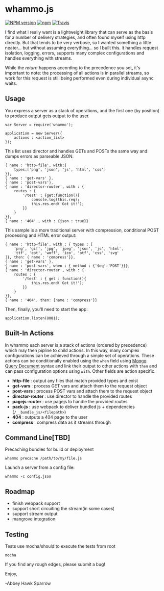 whammo.js
==============

[![NPM version](https://img.shields.io/npm/v/whammo.svg)]()
[![npm](https://img.shields.io/npm/dt/whammo.svg)]()
[![Travis](https://img.shields.io/travis/khrome/whammo.svg)]()

I find what I really want is a lightweight library that can serve as the basis for a number of delivery strategies, and often found myself using http directly. But that tends to be very verbose, so I wanted something a little neater... but without assuming everything... so I built this. It handles request isolation, logging, errors, supports many complex configurations and handles everything with streams.

While the *return* happens according to the precedence you set, it's important to note: the processing of all actions is in parallel streams, so work for this request is still being performed even during individual async waits.

Usage
-----

You express a server as a stack of operations, and the first one (by position) to produce output gets output to the user.

	var Server = require('whammo');

	application = new Server({
		actions : <action_list>
	});

This list uses director and handles GETs and POSTs the same way and dumps errors as parseable JSON.

	{ name : 'http-file', with:{
		types:['png', 'json', 'js', 'html', 'css']
	}},
	{ name : 'get-vars' },
	{ name : 'post-vars'},
	{ name : 'director-router', with : {
		routes : {
			'/test' : {get:function(){
				console.log(this.req);
				this.res.end('Got it!');
			}}
		}
	}},
	{ name : '404' , with : {json : true}}

This sample is a more traditional server with compression, conditional POST processing and HTML error output:

	{ name : 'http-file', with : { types : [
		'png', 'gif', 'jpg', 'jpeg', 'json', 'js', 'html',
		'ttf', 'eot', 'woff', 'ico', 'otf', 'css', 'svg'
	]}, then: { name : 'compress'}},
	{ name : 'get-vars' },
	{ name : 'post-vars', when : { method : {'$eq':'POST'}}},
	{ name : 'director-router', with : {
		routes : {
			'/test' : { get : function(){
				this.res.end('Got it!');
			}}
		}
	}},
	{ name : '404', then: {name : 'compress'}}

Then, finally, you'll need to start the app:

	application.listen(8081);

Built-In Actions
----------------

In whammo each server is a stack of actions (ordered by precedence) which may then pipline to child actions. In this way, many complex configurations can be achieved through a simple set of operations. These actions can be conditionally enabled using the `when` field using [Mongo Query Document](https://docs.mongodb.com/manual/tutorial/query-documents/) syntax and link their output to other actions with `then` and can pass configuration options using `with`. Other fields are action specific.

- **http-file** : output any files that match provided types and exist
- **get-vars** : process GET vars and attach them to the request object
- **post-vars** : process POST vars and attach them to the request object
- **director-router** : use director to handle the provided routes
- **pagejs-router** : use pagejs to handle the provided routes
- **pack-js** : use webpack to deliver bundled js + dependencies (`/__bundle_js/<filepath>`)
- **404** : outputs a 404 page to the user
- **compress** : compress data as it streams through

Command Line[TBD]
------------

Precaching bundles for build or deployment

	whammo precache /path/to/my/file.js

Launch a server from a config file:

	whammo -c config.json

Roadmap
-------
- finish webpack support
- support short circuiting the stream(in some cases)
- support stream output
- mangrove integration


Testing
-------
Tests use mocha/should to execute the tests from root

    mocha

If you find any rough edges, please submit a bug!

Enjoy,

-Abbey Hawk Sparrow
